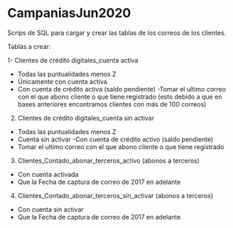 # CampaniasJun2020
Scrips de SQL para cargar y crear las tablas de los correos de los clientes.

Tablas a crear:

1- Clientes de crédito digitales_cuenta activa
- Todas las puntualidades menos Z
- Únicamente con cuenta activa 
- Con cuenta de crédito activa (saldo pendiente)
-Tomar el ultimo correo con el que abono cliente o que tiene registrado (esto debido a que en bases anteriores encontramos clientes con más de 100 correos)

2. Clientes de crédito digitales_cuenta sin activar
- Todas las puntualidades menos Z
- Cuenta sin activar
-Con cuenta de crédito activo (saldo pendiente)
- Tomar el ultimo correo con el que abono cliente o que tiene registrado

3. Clientes_Contado_abonar_terceros_activo  (abonos a terceros)
- Con cuenta activada
- Que la Fecha de captura de correo de 2017 en adelante


4. Clientes_Contado_abonar_terceros_sin_activar  (abonos a terceros)
- Con cuenta sin activar
- Que la Fecha de captura de correo de 2017 en adelante
